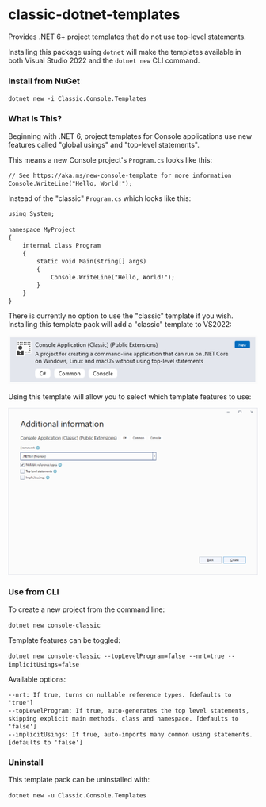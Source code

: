 # classic-dotnet-templates

Provides .NET 6+ project templates that do not use top-level statements.

Installing this package using `dotnet` will make the templates available in both Visual Studio 2022 and the `dotnet new` CLI command.

### Install from NuGet

`dotnet new -i Classic.Console.Templates`

### What Is This?

Beginning with .NET 6, project templates for Console applications use new features called "global usings" and "top-level statements".

This means a new Console project's `Program.cs` looks like this:

```
// See https://aka.ms/new-console-template for more information
Console.WriteLine("Hello, World!");
```

Instead of the "classic" `Program.cs` which looks like this:
```
using System;

namespace MyProject
{
    internal class Program
    {
        static void Main(string[] args)
        {
            Console.WriteLine("Hello, World!");
        }
    }
}
```

There is currently no option to use the "classic" template if you wish.  Installing this template pack will add a "classic" template to VS2022:

![VS2022 Screenshot](https://github.com/jpobst/classic-dotnet-templates/blob/main/docs/vs-new-project.png "VS2022 Screenshot")

Using this template will allow you to select which template features to use:

![VS2022 Screenshot](https://github.com/jpobst/classic-dotnet-templates/blob/main/docs/vs-options.png "VS2022 Screenshot")

### Use from CLI

To create a new project from the command line:

`dotnet new console-classic`

Template features can be toggled:

`dotnet new console-classic --topLevelProgram=false --nrt=true --implicitUsings=false`

Available options:
```
--nrt: If true, turns on nullable reference types. [defaults to 'true']
--topLevelProgram: If true, auto-generates the top level statements, skipping explicit main methods, class and namespace. [defaults to 'false']
--implicitUsings: If true, auto-imports many common using statements. [defaults to 'false']
```

### Uninstall

This template pack can be uninstalled with:

`dotnet new -u Classic.Console.Templates`
